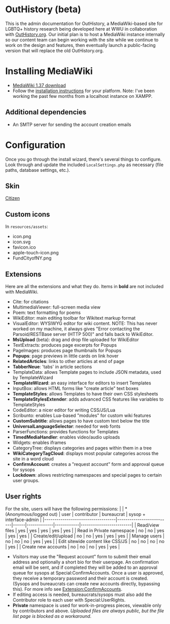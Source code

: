 # OutHistory (beta)
This is the admin documentation for OutHistory, a MediaWiki-based site for LGBTQ+ history research being developed here at WWU in collaboration with [OutHistory.org](https://outhistory.org). Our initial plan is to host a MediaWiki instance internally so our content team can begin working with the site while we continue to work on the design and features, then eventually launch a public-facing version that will replace the old OutHistory.org.

# Installing MediaWiki
- [MediaWiki 1.37 download](https://www.mediawiki.org/wiki/Download)
- Follow the [installation instructions](https://www.mediawiki.org/wiki/Manual:Installation_guide) for your platform. Note: I've been working the past few months from a localhost instance on XAMPP.
## Additional dependencies
- An SMTP server for sending the account creation emails
# Configuration
Once you go through the install wizard, there's several things to configure. Look through and update the included `LocalSettings.php` as necessary (file paths, database settings, etc.).

## Skin
[Citizen](https://github.com/StarCitizenTools/mediawiki-skins-Citizen)
## Custom icons
In `resources/assets`:
- icon.png
- icon.svg
- favicon.ico
- apple-touch-icon.png
- FundCityofNY.png
## Extensions
Here are all the extensions and what they do. Items in **bold** are not included with MediaWiki.
- Cite: for citations
- MultimediaViewer: full-screen media view
- Poem: text formatting for poems
- WikiEditor: main editing toolbar for Wikitext markup format
- VisualEditor: WYSIWYG editor for wiki content. NOTE: This has never worked on my machine, it always gives "Error contacting the Parsoid/RESTBase server (HTTP 500)" and falls back to WikiEditor.
- **MsUpload** (beta): drag and drop file uploaded for WikiEditor
- TextExtracts: produces page excerpts for Popups
- PageImages: produces page thumbnails for Popups
- **Popups**: page previews in little cards on link hover
- **RelatedArticles**: links to other articles at end of page
- **TabberNeue**: 'tabs' in article sections
- TemplateData: allows Template pages to include JSON metadata, used by TemplateWizard
- **TemplateWizard**: an easy interface for editors to insert Templates
- InputBox: allows HTML forms like "create article" text boxes
- **TemplateStyles**: allows Templates to have their own CSS stylesheets
- **TemplateStylesExtender**: adds advanced CSS features like variables to TemplateStyles
- CodeEditor: a nicer editor for writing CSS/JS/Lua
- Scribunto: enables Lua-based "modules" for custom wiki features
- **CustomSubtitle**: allows pages to have custom text below the title
- **UniversalLanguageSelector**: needed for web fonts
- ParserFunctions: provides functions for Templates
- **TimedMediaHandler**: enables video/audio uploads
- Widgets: enables iframes
- CategoryTree: displays categories and pages within them in a tree
- **WikiCategoryTagCloud**: displays most popular categories across the site in a word cloud
- **ConfirmAccount**: creates a "request account" form and approval queue for sysops
- **Lockdown**: allows restricting namespaces and special pages to certain user groups.
## User rights
For the site, users will have the following permissions:
|                                   | * (Anonymous/logged out) | user | contributor | bureaucrat | sysop + interface-admin |
|-----------------------------------|--------------------------|------|-------------|------------|-------------------------|
| Read/view files                   | yes                      | yes  | yes         | yes        | yes                     |
| Read in Private namespace         | no                       | no   | yes         | yes        | yes                     |
| Create/edit/upload                | no                       | no   | yes         | yes        | yes                     |
| Manage users                      | no                       | no   | no          | yes        | yes                     |
| Edit sitewide content like CSS/JS | no                       | no   | no          | no         | yes                     |
| Create new accounts               | no                       | no   | no          | yes        | yes                     |
- Visitors may use the "Request account" form to submit their email address and optionally a short bio for their userpage. An confirmation email will be sent, and if completed they will be added to an approval queue for sysops at Special:ConfirmAccounts. Once a user is approved, they receive a temporary password and their account is created. (Sysops and bureaucrats can create new accounts directly, bypassing this). For more info see [Extension:ConfirmAccounts](https://www.mediawiki.org/wiki/Extension:ConfirmAccount#Usage).
- If editing access is needed, bureaucrats/sysops must also add the Contributor role to each user with Special:UserRights.
- **Private** namespace is used for work-in-progress pieces, viewable only by contributors and above. *Uploaded files are always public, but the file list page is blocked as a workaround.*